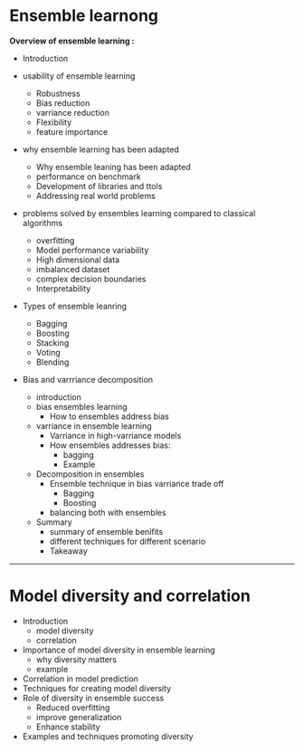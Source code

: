 # Ensemble learnong

**Overview of ensemble learning :**
- Introduction
- usability of ensemble learning
  - Robustness
  - Bias reduction
  - varriance reduction
  - Flexibility
  - feature importance
    
- why ensemble learning has been adapted
  - Why ensemble leaning has been adapted
  - performance on benchmark
  - Development of libraries and ttols
  - Addressing real world problems
  
- problems solved by ensembles learning compared to classical algorithms
  - overfitting
  - Model performance variability
  - High dimensional data
  - imbalanced dataset
  - complex decision boundaries
  - Interpretability
- Types of ensemble leanring
  - Bagging
  - Boosting
  - Stacking
  - Voting
  - Blending
- Bias and varrriance decomposition
  - introduction
  - bias ensembles learning
    - How to ensembles address bias
  - varriance in ensemble learning
    - Varriance in high-varriance models
    - How ensembles addresses bias:
      - bagging
      - Example
  - Decomposition in ensembles
    - Ensemble technique in bias varriance trade off
      - Bagging
      - Boosting
    - balancing both with ensembles
  - Summary
    - summary of ensemble benifits
    - different techniques for different scenario
    - Takeaway
---
# Model diversity and correlation

- Introduction
  - model diversity
  - correlation
- Importance of model diversity in ensemble learning
  - why diversity matters
  - example
- Correlation in model prediction
- Techniques for creating model diversity
- Role of diversity in ensemble success
  - Reduced overfitting
  - improve generalization
  - Enhance stability
- Examples and techniques promoting diversity
  
